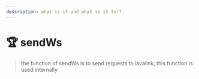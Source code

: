 ```yaml
---
description: what is it and what is it for?
---
```


# 🏆 sendWs
> the function of sendWs is to send requests to lavalink, this function is used internally 
